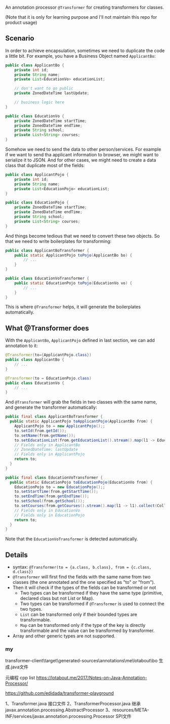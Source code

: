 An annotation processor `@Transformer` for creating transformers for classes.

(Note that it is only for learning purpose and I'll not maintain this repo for product usage)

## Scenario
In order to achieve encapsulation, sometimes we need to duplicate the code a
little bit. For example, you have a Business Object named `ApplicantBo`:

```java
public class ApplicantBo {
    private int id;
    private String name;
    private List<EducationVo> educationList;

    // don't want to go public
    private ZonedDateTime lastUpdate;

    // business logic here
}

public class EducationVo {
    private ZonedDateTime startTime;
    private ZonedDateTime endTime;
    private String school;
    private List<String> courses;
}
```

Somehow we need to send the data to other person/services. For example if we
want to send tha applicant information to browser, we might want to serialize
it to JSON. And for other cases, we might need to create a data class that
duplicate most of the fields:

```java
public class ApplicantPojo {
    private int id;
    private String name;
    private List<EducationPojo> educationList;
}

public class EducationPojo {
    private ZonedDateTime startTime;
    private ZonedDateTime endTime;
    private String school;
    private List<String> courses;
}
```

And things become tedious that we need to convert these two objects. So that
we need to write boilerplates for transforming:

```java
public class ApplicantBoTransformer {
    public static ApplicantPojo toPojo(ApplicantBo bo) {
        // ...
    }
}

public class EducationVoTransformer {
    public static EducationPojo toPojo(EducationVo vo) {
        // ...
    }
}
```

This is where `@Transformer` helps, it will generate the boilerplates
automatically.

## What @Transformer does
With the `ApplicantBo`, `ApplicantPojo` defined in last section, we can add
annotation to it:

```java
@Transformer(to={ApplicantPojo.class})
public class ApplicantBo {
    // ...
}

@Transformer(to = EducationPojo.class)
public class EducationVo {
    // ...
}
```

And `@Transformer` will grab the fields in two classes with the same name, and
generate the transformer automatically:

```java
public final class ApplicantBoTransformer {
  public static ApplicantPojo toApplicantPojo(ApplicantBo from) {
    ApplicantPojo to = new ApplicantPojo();;
    to.setId(from.getId());
    to.setName(from.getName());
    to.setEducationList(from.getEducationList().stream().map(l1 -> EducationVoTransformer.toEducationPojo(l1)).collect(Collectors.toList()));
    // Fields only in ApplicantBo
    // ZonedDateTime: lastUpdate
    // Fields only in ApplicantPojo
    return to;
  }
}

public final class EducationVoTransformer {
  public static EducationPojo toEducationPojo(EducationVo from) {
    EducationPojo to = new EducationPojo();;
    to.setStartTime(from.getStartTime());
    to.setEndTime(from.getEndTime());
    to.setSchool(from.getSchool());
    to.setCourses(from.getCourses().stream().map(l1 -> l1).collect(Collectors.toList()));
    // Fields only in EducationVo
    // Fields only in EducationPojo
    return to;
  }
}
```

Note that the `EducationVoTransformer` is detected automatically.

## Details
- syntax: `@Transformer(to = {a.class, b.class}, from = {c.class, d.class})`
- `@Transformer` will first find the fields with the same name from two
    classes (the one annotated and the one specified as "to" or "from").
- Then it will check if the types of the fields can be transformed or not
    - Two types can be transformed if they have the same type (primitive,
        declared class but not List or Map).
    - Two types can be transformed if `@Transformer` is used to connect the
        two types.
    - `List` can be transformed only if their bounded types are transformable.
    - `Map` can be transformed only if the type of the key is directly
        transformable and the value can be transformed by transformer.
- Array and other generic types are not supported.



### my

transformer-client\target\generated-sources\annotations\me\lotabout\bo
生成.java文件

元编程 cpp list
https://lotabout.me/2017/Notes-on-Java-Annotation-Processor/

https://github.com/edidada/transformer-playground

1、Transformer.java 接口文件
2、TransformerProcessor.java 继承javax.annotation.processing.AbstractProcessor
3、resources/META-INF/services/javax.annotation.processing.Processor  SPI文件
                        
